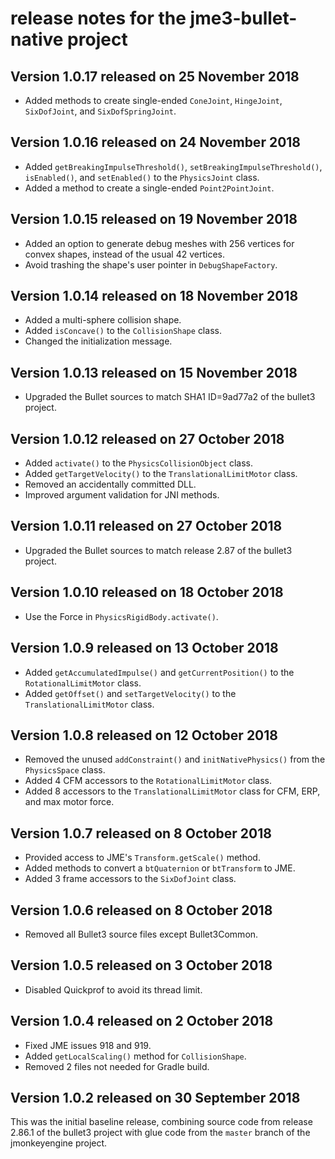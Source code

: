 # release notes for the jme3-bullet-native project

## Version 1.0.17 released on 25 November 2018

 + Added methods to create single-ended `ConeJoint`, `HingeJoint`,
   `SixDofJoint`, and `SixDofSpringJoint`.

## Version 1.0.16 released on 24 November 2018

 + Added `getBreakingImpulseThreshold()`, `setBreakingImpulseThreshold()`,
   `isEnabled()`, and `setEnabled()` to the `PhysicsJoint` class.
 + Added a method to create a single-ended `Point2PointJoint`.

## Version 1.0.15 released on 19 November 2018

 + Added an option to generate debug meshes with 256 vertices for convex shapes,
   instead of the usual 42 vertices.
 + Avoid trashing the shape's user pointer in `DebugShapeFactory`.

## Version 1.0.14 released on 18 November 2018

 + Added a multi-sphere collision shape.
 + Added `isConcave()` to the `CollisionShape` class.
 + Changed the initialization message.

## Version 1.0.13 released on 15 November 2018

 + Upgraded the Bullet sources to match SHA1 ID=9ad77a2 of the bullet3 project.

## Version 1.0.12 released on 27 October 2018

 + Added `activate()` to the `PhysicsCollisionObject` class.
 + Added `getTargetVelocity()` to the `TranslationalLimitMotor` class.
 + Removed an accidentally committed DLL.
 + Improved argument validation for JNI methods.

## Version 1.0.11 released on 27 October 2018

 + Upgraded the Bullet sources to match release 2.87 of the bullet3 project.

## Version 1.0.10 released on 18 October 2018

 + Use the Force in `PhysicsRigidBody.activate()`.

## Version 1.0.9 released on 13 October 2018

 + Added `getAccumulatedImpulse()` and `getCurrentPosition()` to the
   `RotationalLimitMotor` class.
 + Added `getOffset()` and `setTargetVelocity()` to the
   `TranslationalLimitMotor` class.

## Version 1.0.8 released on 12 October 2018

 + Removed the unused `addConstraint()` and `initNativePhysics()` from
   the `PhysicsSpace` class.
 + Added 4 CFM accessors to the `RotationalLimitMotor` class.
 + Added 8 accessors to the `TranslationalLimitMotor` class for CFM, ERP,
   and max motor force.

## Version 1.0.7 released on 8 October 2018

 + Provided access to JME's `Transform.getScale()` method.
 + Added methods to convert a `btQuaternion` or `btTransform` to JME.
 + Added 3 frame accessors to the `SixDofJoint` class.

## Version 1.0.6 released on 8 October 2018

 + Removed all Bullet3 source files except Bullet3Common.

## Version 1.0.5 released on 3 October 2018

 + Disabled Quickprof to avoid its thread limit.

## Version 1.0.4 released on 2 October 2018

 + Fixed JME issues 918 and 919.
 + Added `getLocalScaling()` method for `CollisionShape`.
 + Removed 2 files not needed for Gradle build.

## Version 1.0.2 released on 30 September 2018

This was the initial baseline release, combining
source code from release 2.86.1 of the bullet3 project
with glue code from the `master` branch of the jmonkeyengine project.